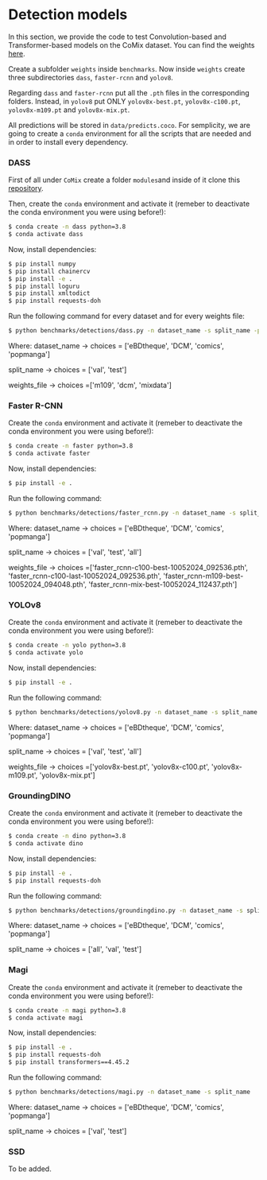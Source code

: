 # Detection models

In this section, we provide the code to test Convolution-based and Transformer-based models on the CoMix dataset. 
You can find the weights [here](https://drive.google.com/drive/folders/1RBhVKPscDuycDqiD8zHgfSu35xHM11Ty).

Create a subfolder `weights` inside `benchmarks`. Now inside `weights` create three subdirectories `dass`, `faster-rcnn` and `yolov8`.

Regarding `dass` and `faster-rcnn` put all the `.pth` files in the corresponding folders. Instead, in `yolov8` put ONLY `yolov8x-best.pt`, `yolov8x-c100.pt`, `yolov8x-m109.pt` and `yolov8x-mix.pt`.

All predictions will be stored in `data/predicts.coco`.
For semplicity, we are going to create a `conda` environment for all the scripts that are needed and in order to install every dependency.

### DASS

First of all under `CoMix` create a folder `modules`and inside of it clone this [repository](https://github.com/emanuelevivoli/DASS_Det_Inference).

Then, create the `conda` environment and activate it (remeber to deactivate the conda environment you were using before!):
```bash
$ conda create -n dass python=3.8
$ conda activate dass
```
Now, install dependencies:
```bash
$ pip install numpy
$ pip install chainercv
$ pip install -e .
$ pip install loguru
$ pip install xmltodict
$ pip install requests-doh
```
Run the following command for every dataset and for every weights file:
```bash
$ python benchmarks/detections/dass.py -n dataset_name -s split_name -pd weights_file
```
Where:
dataset_name -> choices = ['eBDtheque', 'DCM', 'comics', 'popmanga']

split_name -> choices = ['val', 'test']

weights_file -> choices =['m109', 'dcm', 'mixdata']

### Faster R-CNN

Create the `conda` environment and activate it (remeber to deactivate the conda environment you were using before!):
```bash
$ conda create -n faster python=3.8
$ conda activate faster
```
Now, install dependencies:
```bash
$ pip install -e .
```
Run the following command:

```bash
$ python benchmarks/detections/faster_rcnn.py -n dataset_name -s split_name -wn weights_file
```
Where:
dataset_name -> choices = ['eBDtheque', 'DCM', 'comics', 'popmanga']

split_name -> choices = ['val', 'test', 'all']

weights_file -> choices =['faster_rcnn-c100-best-10052024_092536.pth', 'faster_rcnn-c100-last-10052024_092536.pth',
'faster_rcnn-m109-best-10052024_094048.pth', 'faster_rcnn-mix-best-10052024_112437.pth']

### YOLOv8

Create the `conda` environment and activate it (remeber to deactivate the conda environment you were using before!):
```bash
$ conda create -n yolo python=3.8
$ conda activate yolo
```
Now, install dependencies:
```bash
$ pip install -e .
```
Run the following command:

```bash
$ python benchmarks/detections/yolov8.py -n dataset_name -s split_name -wn weights_file
```
Where:
dataset_name -> choices = ['eBDtheque', 'DCM', 'comics', 'popmanga']

split_name -> choices = ['val', 'test', 'all']

weights_file -> choices =['yolov8x-best.pt', 'yolov8x-c100.pt',
'yolov8x-m109.pt', 'yolov8x-mix.pt']


### GroundingDINO

Create the `conda` environment and activate it (remeber to deactivate the conda environment you were using before!):
```bash
$ conda create -n dino python=3.8
$ conda activate dino
```
Now, install dependencies:
```bash
$ pip install -e .
$ pip install requests-doh
```
Run the following command:

```bash
$ python benchmarks/detections/groundingdino.py -n dataset_name -s split_name
```
Where:
dataset_name -> choices = ['eBDtheque', 'DCM', 'comics', 'popmanga']

split_name -> choices = ['all', 'val', 'test']

### Magi

Create the `conda` environment and activate it (remeber to deactivate the conda environment you were using before!):
```bash
$ conda create -n magi python=3.8
$ conda activate magi
```
Now, install dependencies:
```bash
$ pip install -e .
$ pip install requests-doh
$ pip install transformers==4.45.2
```
Run the following command:

```bash
$ python benchmarks/detections/magi.py -n dataset_name -s split_name
```
Where:
dataset_name -> choices = ['eBDtheque', 'DCM', 'comics', 'popmanga']

split_name -> choices = ['val', 'test']

### SSD

To be added.